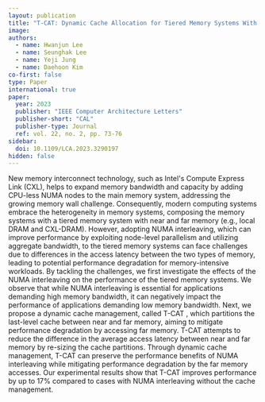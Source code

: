 ```yaml
---
layout: publication
title: "T-CAT: Dynamic Cache Allocation for Tiered Memory Systems With Memory Interleaving"
image:
authors:
  - name: Hwanjun Lee
  - name: Seunghak Lee
  - name: Yeji Jung
  - name: Daehoon Kim
co-first: false
type: Paper
international: true
paper:
  year: 2023
  publisher: "IEEE Computer Architecture Letters"
  publisher-short: "CAL"
  publisher-type: Journal
  ref: vol. 22, no. 2, pp. 73-76
sidebar:
  doi: 10.1109/LCA.2023.3290197
hidden: false
---
```


New memory interconnect technology, such as Intel's Compute Express Link (CXL), helps to expand memory bandwidth and capacity by adding CPU-less NUMA nodes to the main memory system, addressing the growing memory wall challenge. Consequently, modern computing systems embrace the heterogeneity in memory systems, composing the memory systems with a tiered memory system with near and far memory (e.g., local DRAM and CXL-DRAM). However, adopting NUMA interleaving, which can improve performance by exploiting node-level parallelism and utilizing aggregate bandwidth, to the tiered memory systems can face challenges due to differences in the access latency between the two types of memory, leading to potential performance degradation for memory-intensive workloads. By tackling the challenges, we first investigate the effects of the NUMA interleaving on the performance of the tiered memory systems. We observe that while NUMA interleaving is essential for applications demanding high memory bandwidth, it can negatively impact the performance of applications demanding low memory bandwidth. Next, we propose a dynamic cache management, called T-CAT , which partitions the last-level cache between near and far memory, aiming to mitigate performance degradation by accessing far memory. T-CAT attempts to reduce the difference in the average access latency between near and far memory by re-sizing the cache partitions. Through dynamic cache management, T-CAT can preserve the performance benefits of NUMA interleaving while mitigating performance degradation by the far memory accesses. Our experimental results show that T-CAT improves performance by up to 17% compared to cases with NUMA interleaving without the cache management.